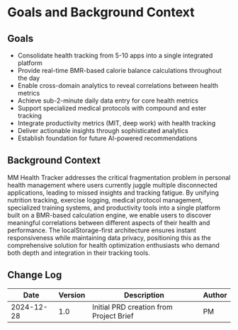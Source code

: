# Goals and Background Context

## Goals
- Consolidate health tracking from 5-10 apps into a single integrated platform
- Provide real-time BMR-based calorie balance calculations throughout the day
- Enable cross-domain analytics to reveal correlations between health metrics
- Achieve sub-2-minute daily data entry for core health metrics
- Support specialized medical protocols with compound and ester tracking
- Integrate productivity metrics (MIT, deep work) with health tracking
- Deliver actionable insights through sophisticated analytics
- Establish foundation for future AI-powered recommendations

## Background Context

MM Health Tracker addresses the critical fragmentation problem in personal health management where users currently juggle multiple disconnected applications, leading to missed insights and tracking fatigue. By unifying nutrition tracking, exercise logging, medical protocol management, specialized training systems, and productivity tools into a single platform built on a BMR-based calculation engine, we enable users to discover meaningful correlations between different aspects of their health and performance. The localStorage-first architecture ensures instant responsiveness while maintaining data privacy, positioning this as the comprehensive solution for health optimization enthusiasts who demand both depth and integration in their tracking tools.

## Change Log

| Date | Version | Description | Author |
|------|---------|-------------|--------|
| 2024-12-28 | 1.0 | Initial PRD creation from Project Brief | PM |